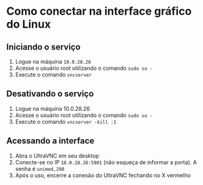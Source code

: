 # Como conectar na interface gráfico do Linux

## Iniciando o serviço

1. Logue na máquina `10.0.28.26`
2. Acesse o usuário root utilizando o comando `sudo su -`
3. Execute o comando `vncserver`

## Desativando o serviço

1. Logue na máquina 10.0.28.26
2. Acesse o usuário root utilizando o comando `sudo su -`
3. Execute o comando `vncserver -kill :1`

## Acessando a interface

1. Abra o UltraVNC em seu desktop
2. Conecte-se no IP `10.0.28.26:5901` (não esqueça de informar a porta). A senha é `unimed,290`
3. Após o uso, encerre a conexão do UltraVNC fechando no X vermelho
